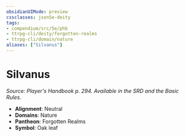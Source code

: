 ```yaml
---
obsidianUIMode: preview
cssclasses: json5e-deity
tags:
- compendium/src/5e/phb
- ttrpg-cli/deity/forgotten-realms
- ttrpg-cli/domain/nature
aliases: ["Silvanus"]
---
```

# Silvanus
*Source: Player's Handbook p. 294. Available in the SRD and the Basic Rules.* 

- **Alignment**: Neutral
- **Domains**: Nature
- **Pantheon**: Forgotten Realms
- **Symbol**: Oak leaf